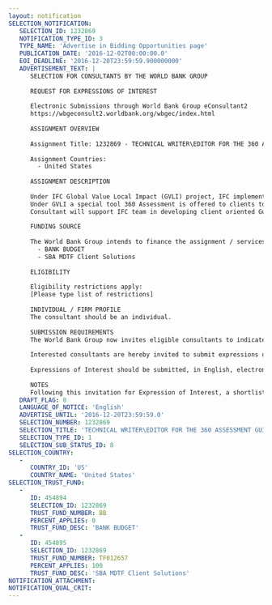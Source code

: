 ```yaml
---
layout: notification
SELECTION_NOTIFICATION: 
   SELECTION_ID: 1232869
   NOTIFICATION_TYPE_ID: 3
   TYPE_NAME: 'Advertise in Bidding Opportunities page'
   PUBLICATION_DATE: '2016-12-02T00:00:00.0'
   EOI_DEADLINE: '2016-12-20T23:59:59.900000000'
   ADVERTISEMENT_TEXT: |
      SELECTION FOR CONSULTANTS BY THE WORLD BANK GROUP
      
      REQUEST FOR EXPRESSIONS OF INTEREST
      
      Electronic Submissions through World Bank Group eConsultant2
      https://wbgeconsult2.worldbank.org/wbgec/index.html
      
      ASSIGNMENT OVERVIEW
      
      Assignment Title: 1232869 - TECHNICAL WRITER\EDITOR FOR THE 360 ASSESSMENT GUIDANCE NOTE
      
      Assignment Countries:
        - United States
      
      ASSIGNMENT DESCRIPTION
      
      Under IFC Global Value Local Impact (GVLI) project, IFC implements specific activities in light manufacturing sector in several countries, focusing on South East Europe, Morocco, Latin America and East Asia Pacific. 
      Under GVLI a special tool 360 Assessment is offered to clients to diagnose the clients practices against best practices, identify existing and future challenges and opportunities that lies within the company, and propose recommendations course of actions for improvements.  Assessment is typically conducted through 2-5 days on-site visit at client premises by a team of the IFC 2-3 subject matter experts who collect information and interview key staff.
      Consultant will support IFC team in developing client oriented Guidance Note for 360 Assessment. He/she will report to the Program Manager and/or a Task Leader as assigned by the Program Manager.
      
      FUNDING SOURCE
      
      The World Bank Group intends to finance the assignment / services described below under the following:
        - BANK BUDGET
        - SBA MDTF Client Solutions
      
      ELIGIBILITY
      
      Eligibility restrictions apply:
      [Please type list of restrictions]
      
      INDIVIDUAL / FIRM PROFILE
      The consultant should be an individual. 
      
      SUBMISSION REQUIREMENTS
      The World Bank Group now invites eligible consultants to indicate their interest in providing the services.  Interested consultants must provide information indicating that they are qualified to perform the services (brochures, description of similar assignments, experience in similar conditions, availability of appropriate skills among staff, etc.).  Please note that the total size of all attachments should be less than 5MB.  
      
      Interested consultants are hereby invited to submit expressions of interest.
      
      Expressions of Interest should be submitted, in English, electronically through World Bank Group eConsultant2 (https://wbgeconsult2.worldbank.org/wbgec/index.html)
      
      NOTES
      Following this invitation for Expression of Interest, a shortlist of qualified firms will be formally invited to submit proposals.  Shortlisting and selection will be subject to the availability of funding.
   DRAFT_FLAG: 0
   LANGUAGE_OF_NOTICE: 'English'
   ADVERTISE_UNTIL: '2016-12-20T23:59:59.0'
   SELECTION_NUMBER: 1232869
   SELECTION_TITLE: 'TECHNICAL WRITER\EDITOR FOR THE 360 ASSESSMENT GUIDANCE NOTE'
   SELECTION_TYPE_ID: 1
   SELECTION_SUB_STATUS_ID: 8
SELECTION_COUNTRY: 
   - 
      COUNTRY_ID: 'US'
      COUNTRY_NAME: 'United States'
SELECTION_TRUST_FUND: 
   - 
      ID: 454894
      SELECTION_ID: 1232869
      TRUST_FUND_NUMBER: BB
      PERCENT_APPLIES: 0
      TRUST_FUND_DESC: 'BANK BUDGET'
   - 
      ID: 454895
      SELECTION_ID: 1232869
      TRUST_FUND_NUMBER: TF012657
      PERCENT_APPLIES: 100
      TRUST_FUND_DESC: 'SBA MDTF Client Solutions'
NOTIFICATION_ATTACHMENT: 
NOTIFICATION_QUAL_CRIT: 
---
```

